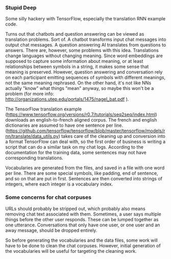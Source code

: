 ### Stupid Deep

Some silly hackery with TensorFlow, especially the translation RNN example code.  

Turns out that chatbots and question answering can be viewed as translation problems. 
Sort of. 
A chatbot transforms input chat messages into output chat messages. 
A question answering AI translates from questions to answers. 
There are, however, some problems with this idea. 
Translations change languages without changing meaning. 
Since word embeddings are supposed to capture some information about meaning, or at least relationships between symbols in a string, it makes some sense that meaning is preserved. 
However, question answering and conversation rely on each participant emitting sequences of symbols with different meanings, not the same meaning rephrased. 
On the other hand, it's not like NNs actually "know" what things "mean" anyway, so maybe this won't be a problem (for more info: http://organizations.utep.edu/portals/1475/nagel_bat.pdf ).

The TensorFlow translation example (https://www.tensorflow.org/versions/r0.7/tutorials/seq2seq/index.html) downloads an english-to-french aligned corpus. 
The french and english dictionaries are assumed to have one sentence per line. 
(https://github.com/tensorflow/tensorflow/blob/master/tensorflow/models/rnn/translate/data_utils.py) takes care of the cleaning up and conversion into a format TensorFlow can deal with, so the first order of business is writing a script that can do a similar task on my chat logs. 
According to the documentation for the training data, some sentences may not have corresponding translations. 

Vocabularies are generated from the files, and saved in a file with one word per line. 
There are some special symbols, like padding, end of sentence, and so on that are put in first. 
Sentences are then converted into strings of integers, where each integer is a vocabulary index. 

### Some concerns for chat corpuses
URLs should probably be stripped out, which probably also means removing chat text associated with them. 
Sometimes, a user says multiple things before the other user responds. These can be lumped together as one utterance. 
Conversations that only have one user, or one user and an away message, should be dropped entirely. 

So before generating the vocabularies and the data files, some work will have to be done to clean the chat corpuses. 
However, initial generation of the vocabularies will be useful for targeting the cleaning work. 


